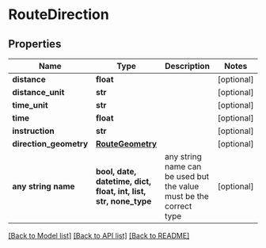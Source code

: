 # RouteDirection


## Properties
Name | Type | Description | Notes
------------ | ------------- | ------------- | -------------
**distance** | **float** |  | [optional] 
**distance_unit** | **str** |  | [optional] 
**time_unit** | **str** |  | [optional] 
**time** | **float** |  | [optional] 
**instruction** | **str** |  | [optional] 
**direction_geometry** | [**RouteGeometry**](RouteGeometry.md) |  | [optional] 
**any string name** | **bool, date, datetime, dict, float, int, list, str, none_type** | any string name can be used but the value must be the correct type | [optional]

[[Back to Model list]](../README.md#documentation-for-models) [[Back to API list]](../README.md#documentation-for-api-endpoints) [[Back to README]](../README.md)


